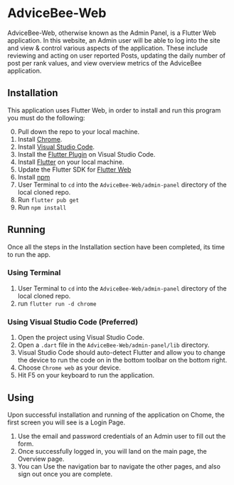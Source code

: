 # AdviceBee-Web


AdviceBee-Web, otherwise known as the Admin Panel, is a Flutter Web application. In this website, an Admin user will be able to log into the site and view & control various aspects of the application. These include reviewing and acting on user reported Posts, updating the daily number of post per rank values, and view overview metrics of the AdviceBee application.

## Installation

This application uses Flutter Web, in order to install and run this program you must do the following:

0. Pull down the repo to your local machine.
1. Install [Chrome](https://www.google.com/chrome/).
2. Install [Visual Studio Code](https://code.visualstudio.com/download).
3. Install the [Flutter Plugin](https://flutter.dev/docs/development/tools/vs-code) on Visual Studio Code.
4. Install [Flutter](https://flutter.dev/docs/get-started/install) on your local machine.
5. Update the Flutter SDK for [Flutter Web](https://flutter.dev/docs/get-started/web)
6. Install [npm](https://www.npmjs.com/get-npm)
7. User Terminal to `cd` into the `AdviceBee-Web/admin-panel`  directory of the local cloned repo.
8. Run `flutter pub get`
9. Run `npm install`

## Running
Once all the steps in the Installation section have been completed, its time to run the app.

### Using Terminal
1. User Terminal to `cd` into the `AdviceBee-Web/admin-panel`  directory of the local cloned repo.
2. run `flutter run -d chrome`

### Using Visual Studio Code (Preferred)
1. Open the project using Visual Studio Code.
2. Open a `.dart` file in the `AdviceBee-Web/admin-panel/lib` directory.
3. Visual Studio Code should auto-detect Flutter and allow you to change the device to run the code on in the bottom toolbar on the bottom right.
4. Choose `Chrome web` as your device.
5. Hit F5 on your keyboard to run the application.

## Using
Upon successful installation and running of the application on Chome, the first screen you will see is a Login Page.
1. Use the email and password credentials of an Admin user to fill out the form.
2. Once successfully logged in, you will land on the main page, the Overview page.
3. You can Use the navigation bar to navigate the other pages, and also sign out once you are complete.
